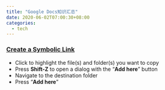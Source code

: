 ```yaml
---
title: "Google Docs知识汇总"
date: 2020-06-02T07:00:30+08:00
categories:
  - tech
---
```


### [Create a Symbolic Link](https://www.bustercollings.com/blog/2014/06/14/how-to-copy-a-file-or-folder-in-google-drive-create-a-symbolic-link-symlink/)
* Click to highlight the file(s) and folder(s) you want to copy
* Press **Shift-Z** to open a dialog with the “**Add here**” button
* Navigate to the destination folder
* Press “**Add here**”
